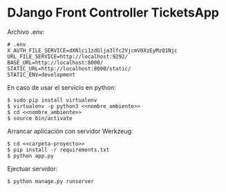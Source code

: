 # DJango Front Controller TicketsApp

Archivo .env:

    # .env
    X_AUTH_FILE_SERVICE=dXNlci1zdGlja3lfc2VjcmV0XzEyMzQ1Njc
    URL_FILE_SERVICE=http://localhost:9292/
    BASE_URL=http://localhost:8000/
    STATIC_URL=http://localhost:8000/static/
    STATIC_ENV=development

En caso de usar el servicio en python:

    $ sudo pip install virtualenv
    $ virtualenv -p python3 <<nombre_ambiente>>
    $ cd <<nombre_ambiente>>
    $ source bin/activate

Arrancar aplicación con servidor Werkzeug:

    $ cd <<carpeta-proyecto>>
    $ pip install -r requirements.txt
    $ python app.py

Ejectuar servidor:

    $ python manage.py runserver